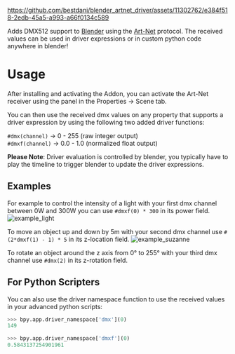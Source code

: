 https://github.com/bestdani/blender_artnet_driver/assets/11302762/e384f518-2edb-45a5-a993-a66f0134c589


Adds DMX512 support to [Blender](https://www.blender.org) using the [Art-Net](https://artisticlicence.com) protocol. The received values can be used in driver expressions or in custom python code anywhere in blender!

# Usage

After installing and activating the Addon, you can activate the Art-Net
receiver using the panel in the Properties -> Scene tab.

You can then use the received dmx values on any property that supports a driver
expression by using the following two added driver functions:

`#dmx(channel)` -> 0 - 255 (raw integer output)\
`#dmxf(channel)` -> 0.0 - 1.0 (normalized float output)

**Please Note**:
Driver evaluation is controlled by blender, you typically have to play the
timeline to trigger blender to update the driver expressions.

## Examples

For example to control the intensity of a light with your first dmx channel
between 0W and 300W you can use `#dmxf(0) * 300` in its power field.
![example_light](https://github.com/bestdani/blender_artnet_driver/assets/11302762/67cc6ff7-8665-49c2-a771-7030cf01496b)

To move an object up and down by 5m with your second dmx channel use `#(2*dmxf(1) - 1) * 5` in its z-location field.
![example_suzanne](https://github.com/bestdani/blender_artnet_driver/assets/11302762/e5f997cc-26c9-4274-89de-806acd105b4b)

To rotate an object around the z axis from 0° to 255° with your third dmx channel use `#dmx(2)` in its z-rotation field.


## For Python Scripters
You can also use the driver namespace function to use the received values in your advanced python scripts:

```python
>>> bpy.app.driver_namespace['dmx'](0)
149

>>> bpy.app.driver_namespace['dmxf'](0)
0.5843137254901961
```
